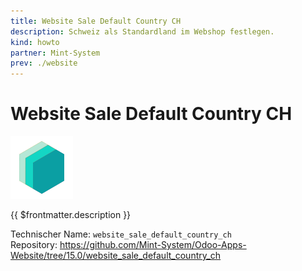 ```yaml
---
title: Website Sale Default Country CH
description: Schweiz als Standardland im Webshop festlegen.
kind: howto
partner: Mint-System
prev: ./website
---
```

# Website Sale Default Country CH
![icon_oms_box](attachments/icons_odoo_mint_system.png)

{{ $frontmatter.description }}

Technischer Name: `website_sale_default_country_ch`\
Repository: <https://github.com/Mint-System/Odoo-Apps-Website/tree/15.0/website_sale_default_country_ch>
